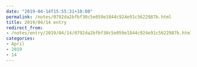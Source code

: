 ```yaml
---
date: "2019-04-14T15:55:31+10:00"
permalink: /notes/0792da2bfbf30c5e059e1844c924e91c5622987b.html
title: 2019/04/14 entry
redirect_from:
- /notes/entry/2019/04/14/0792da2bfbf30c5e059e1844c924e91c5622987b.html
categories:
- April
- 2019
- 14
---
```


